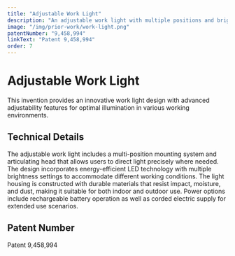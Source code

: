 ```yaml
---
title: "Adjustable Work Light"
description: "An adjustable work light with multiple positions and brightness settings designed for versatile use in various working conditions."
image: "/img/prior-work/work-light.png"
patentNumber: "9,458,994"
linkText: "Patent 9,458,994"
order: 7
---
```


# Adjustable Work Light

This invention provides an innovative work light design with advanced adjustability features for optimal illumination in various working environments.

## Technical Details

The adjustable work light includes a multi-position mounting system and articulating head that allows users to direct light precisely where needed. The design incorporates energy-efficient LED technology with multiple brightness settings to accommodate different working conditions. The light housing is constructed with durable materials that resist impact, moisture, and dust, making it suitable for both indoor and outdoor use. Power options include rechargeable battery operation as well as corded electric supply for extended use scenarios.

## Patent Number

Patent 9,458,994
